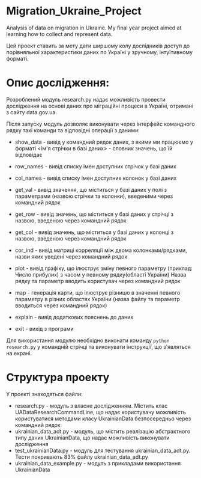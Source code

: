 # Migration_Ukraine_Project
Analysis of data on migration in Ukraine. My final year project aimed at learning how to collect and represent data.

Цей проект ставить за мету дати ширшому колу дослідників доступ до порівняльної характеристики даних по Україні у зручному, інтуїтивному форматі. 

Опис дослідження:
================

Розроблений модуль research.py надає можливість провести дослідження на основі даних про міграційні процеси в Україні, отримані з сайту data.gov.ua.

Після запуску модуль дозволяє виконувати через інтерфейс командного рядку такі команди та відповідні операції з даними:

* show_data - вивід у командний рядок даних, з якими ми працюємо у форматі <ім'я стрічки в базі даних> - словник значень, що їй відповідає

* row_names - вивід списку імен доступних стрічок у базі даних

* col_names - вивід списку імен доступних колонок у базі даних

* get_val - вивід значення, що міститься у базі даних у полі з параметрами (назвою стрічки та колонки), введеними через командний рядок

* get_row - вивід значень, що міститься у базі даних у стрічці з назвою, введеною через командний рядок

* get_col - вивід значень, що міститься у базі даних у колонці з назвою, введеною через командний рядок

* cor_ind - вивід матриці корреляції між двома колонками/рядками, назви яких уведені через командний рядок

* plot - вивід графіку, що ілюструє зміну певного параметру (приклад: Число прибулих) з часом у певному рядку(області України)
       Назва рядку та параметр вводить користувач через командний рядок
       
* map - генерація карти, що ілюструє різницю в значенні певного параметру в різних областях України (назва файлу та параметр вводиться через       командний рядок)

* explain - вивід додаткових пояснень до даних

* exit - вихід з програми

Для використання модулю необхідно виконати команду <code>python research.py</code> у командній стрічці та виконувати інструкції, що з'являться на екрані.

Структура проекту
=================

У проекті знаходяться файли:
* research.py - модуль з власне дослідженням. Містить клас UADataResearchCommandLine, що надає користувачу можливість користуватися методами класу UkrainianData безпосередньо через командний рядок
* ukrainian_data_adt.py - модуль, що містить реалізацію абстрактного типу даних UkrainianData, що надає можливість виконувати дослідження
* test_ukrainianData.py - модуль для тестування ukrainian_data_adt.py. Тести покривають 83% файлу ukrainian_data_adt.py
* ukrainian_data_example.py - модуль з прикладами використання UkrainianData
